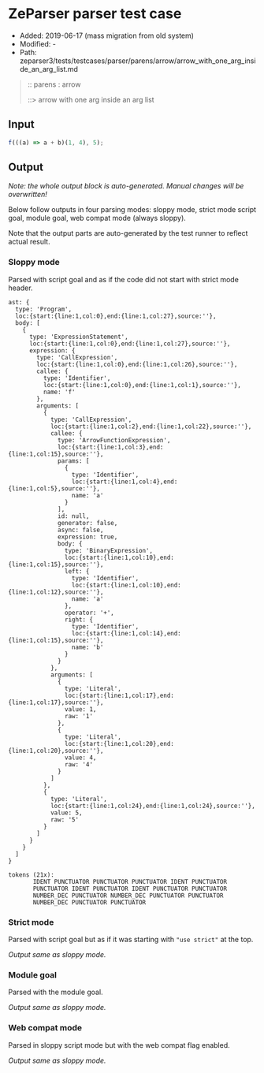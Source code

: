 # ZeParser parser test case

- Added: 2019-06-17 (mass migration from old system)
- Modified: -
- Path: zeparser3/tests/testcases/parser/parens/arrow/arrow_with_one_arg_inside_an_arg_list.md

> :: parens : arrow
>
> ::> arrow with one arg inside an arg list

## Input

`````js
f(((a) => a + b)(1, 4), 5);
`````

## Output

_Note: the whole output block is auto-generated. Manual changes will be overwritten!_

Below follow outputs in four parsing modes: sloppy mode, strict mode script goal, module goal, web compat mode (always sloppy).

Note that the output parts are auto-generated by the test runner to reflect actual result.

### Sloppy mode

Parsed with script goal and as if the code did not start with strict mode header.

`````
ast: {
  type: 'Program',
  loc:{start:{line:1,col:0},end:{line:1,col:27},source:''},
  body: [
    {
      type: 'ExpressionStatement',
      loc:{start:{line:1,col:0},end:{line:1,col:27},source:''},
      expression: {
        type: 'CallExpression',
        loc:{start:{line:1,col:0},end:{line:1,col:26},source:''},
        callee: {
          type: 'Identifier',
          loc:{start:{line:1,col:0},end:{line:1,col:1},source:''},
          name: 'f'
        },
        arguments: [
          {
            type: 'CallExpression',
            loc:{start:{line:1,col:2},end:{line:1,col:22},source:''},
            callee: {
              type: 'ArrowFunctionExpression',
              loc:{start:{line:1,col:3},end:{line:1,col:15},source:''},
              params: [
                {
                  type: 'Identifier',
                  loc:{start:{line:1,col:4},end:{line:1,col:5},source:''},
                  name: 'a'
                }
              ],
              id: null,
              generator: false,
              async: false,
              expression: true,
              body: {
                type: 'BinaryExpression',
                loc:{start:{line:1,col:10},end:{line:1,col:15},source:''},
                left: {
                  type: 'Identifier',
                  loc:{start:{line:1,col:10},end:{line:1,col:12},source:''},
                  name: 'a'
                },
                operator: '+',
                right: {
                  type: 'Identifier',
                  loc:{start:{line:1,col:14},end:{line:1,col:15},source:''},
                  name: 'b'
                }
              }
            },
            arguments: [
              {
                type: 'Literal',
                loc:{start:{line:1,col:17},end:{line:1,col:17},source:''},
                value: 1,
                raw: '1'
              },
              {
                type: 'Literal',
                loc:{start:{line:1,col:20},end:{line:1,col:20},source:''},
                value: 4,
                raw: '4'
              }
            ]
          },
          {
            type: 'Literal',
            loc:{start:{line:1,col:24},end:{line:1,col:24},source:''},
            value: 5,
            raw: '5'
          }
        ]
      }
    }
  ]
}

tokens (21x):
       IDENT PUNCTUATOR PUNCTUATOR PUNCTUATOR IDENT PUNCTUATOR
       PUNCTUATOR IDENT PUNCTUATOR IDENT PUNCTUATOR PUNCTUATOR
       NUMBER_DEC PUNCTUATOR NUMBER_DEC PUNCTUATOR PUNCTUATOR
       NUMBER_DEC PUNCTUATOR PUNCTUATOR
`````

### Strict mode

Parsed with script goal but as if it was starting with `"use strict"` at the top.

_Output same as sloppy mode._

### Module goal

Parsed with the module goal.

_Output same as sloppy mode._

### Web compat mode

Parsed in sloppy script mode but with the web compat flag enabled.

_Output same as sloppy mode._
